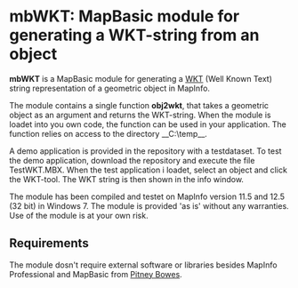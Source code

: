 # mbWKT: MapBasic module for generating a WKT-string from an object

**mbWKT** is a MapBasic module for generating a <a href="http://www.opengeospatial.org/standards/sfa">WKT</a> (Well Known Text) string representation of a geometric object in MapInfo.

The module contains a single function **obj2wkt**, that takes a geometric object as an argument and returns the WKT-string. When the module is loadet into you own code, the function can be used in your application. The function relies on access to the directory __C:\temp\__.

A demo application is provided in the repository with a testdataset. To test the demo application, download the repository and execute the file TestWKT.MBX. When the test application i loadet, select an object and click the WKT-tool. The WKT string is then shown in the info window.

The module has been compiled and testet on MapInfo version 11.5 and 12.5 (32 bit) in Windows 7. The module is provided 'as is' without any warranties. Use of the module is at your own risk.

## Requirements

The module dosn't require external software or libraries besides MapInfo Professional and MapBasic from <a href="http://www.pitneybowes.com/us/location-intelligence/geographic-information-systems/mapinfo-pro.html">Pitney Bowes</a>.



